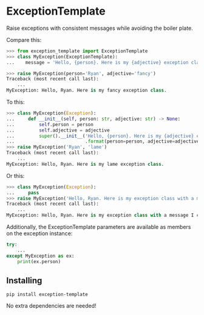 # ExceptionTemplate

Raise exceptions with consistent messages while avoiding the boiler plate.

Compare this:
```python
>>> from exception_template import ExceptionTemplate
>>> class MyException(ExceptionTemplate):
...    message = 'Hello, {person}. Here is my {adjective} exception class.'

>>> raise MyException(person='Ryan', adjective='fancy')
Traceback (most recent call last):
    ...
MyException: Hello, Ryan. Here is my fancy exception class.
```

To this:

```python
>>> class MyException(Exception):
...     def __init__(self, person: str, adjective: str) -> None:
...         self.person = person
...         self.adjective = adjective
...         super().__init__('Hello, {person}. Here is my {adjective} exception class.'
...                          .format(person=person, adjective=adjective))
>>> raise MyException('Ryan', 'lame')
Traceback (most recent call last):
    ...
MyException: Hello, Ryan. Here is my lame exception class.
```

Or this:

```python
>>> class MyException(Exception):
...     pass
>>> raise MyException('Hello, Ryan. Here is my exception class with a message I copy-pasted in 500 places.')
Traceback (most recent call last):
    ...
MyException: Hello, Ryan. Here is my exception class with a message I copy-pasted in 500 places.
```

Additionally, the ExceptionTemplate parameters are available as members on the exception instance:
```python
try:
    ...
except MyException as ex:
    print(ex.person)
```


## Installing

`pip install exception-template`

No extra dependencies are needed!
